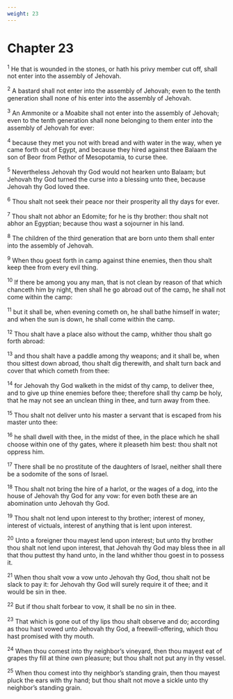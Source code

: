 ```yaml
---
weight: 23
---
```


# Chapter 23

<sup>1</sup> He that is wounded in the stones, or hath his privy member cut off, shall not enter into the assembly of Jehovah. 

<sup>2</sup> A bastard shall not enter into the assembly of Jehovah; even to the tenth generation shall none of his enter into the assembly of Jehovah. 

<sup>3</sup> An Ammonite or a Moabite shall not enter into the assembly of Jehovah; even to the tenth generation shall none belonging to them enter into the assembly of Jehovah for ever: 

<sup>4</sup> because they met you not with bread and with water in the way, when ye came forth out of Egypt, and because they hired against thee Balaam the son of Beor from Pethor of Mesopotamia, to curse thee. 

<sup>5</sup> Nevertheless Jehovah thy God would not hearken unto Balaam; but Jehovah thy God turned the curse into a blessing unto thee, because Jehovah thy God loved thee. 

<sup>6</sup> Thou shalt not seek their peace nor their prosperity all thy days for ever. 

<sup>7</sup> Thou shalt not abhor an Edomite; for he is thy brother: thou shalt not abhor an Egyptian; because thou wast a sojourner in his land. 

<sup>8</sup> The children of the third generation that are born unto them shall enter into the assembly of Jehovah. 

<sup>9</sup> When thou goest forth in camp against thine enemies, then thou shalt keep thee from every evil thing. 

<sup>10</sup> If there be among you any man, that is not clean by reason of that which chanceth him by night, then shall he go abroad out of the camp, he shall not come within the camp: 

<sup>11</sup> but it shall be, when evening cometh on, he shall bathe himself in water; and when the sun is down, he shall come within the camp. 

<sup>12</sup> Thou shalt have a place also without the camp, whither thou shalt go forth abroad: 

<sup>13</sup> and thou shalt have a paddle among thy weapons; and it shall be, when thou sittest down abroad, thou shalt dig therewith, and shalt turn back and cover that which cometh from thee: 

<sup>14</sup> for Jehovah thy God walketh in the midst of thy camp, to deliver thee, and to give up thine enemies before thee; therefore shall thy camp be holy, that he may not see an unclean thing in thee, and turn away from thee. 

<sup>15</sup> Thou shalt not deliver unto his master a servant that is escaped from his master unto thee: 

<sup>16</sup> he shall dwell with thee, in the midst of thee, in the place which he shall choose within one of thy gates, where it pleaseth him best: thou shalt not oppress him. 

<sup>17</sup> There shall be no prostitute of the daughters of Israel, neither shall there be a sodomite of the sons of Israel. 

<sup>18</sup> Thou shalt not bring the hire of a harlot, or the wages of a dog, into the house of Jehovah thy God for any vow: for even both these are an abomination unto Jehovah thy God. 

<sup>19</sup> Thou shalt not lend upon interest to thy brother; interest of money, interest of victuals, interest of anything that is lent upon interest. 

<sup>20</sup> Unto a foreigner thou mayest lend upon interest; but unto thy brother thou shalt not lend upon interest, that Jehovah thy God may bless thee in all that thou puttest thy hand unto, in the land whither thou goest in to possess it. 

<sup>21</sup> When thou shalt vow a vow unto Jehovah thy God, thou shalt not be slack to pay it: for Jehovah thy God will surely require it of thee; and it would be sin in thee. 

<sup>22</sup> But if thou shalt forbear to vow, it shall be no sin in thee. 

<sup>23</sup> That which is gone out of thy lips thou shalt observe and do; according as thou hast vowed unto Jehovah thy God, a freewill-offering, which thou hast promised with thy mouth. 

<sup>24</sup> When thou comest into thy neighbor’s vineyard, then thou mayest eat of grapes thy fill at thine own pleasure; but thou shalt not put any in thy vessel. 

<sup>25</sup> When thou comest into thy neighbor’s standing grain, then thou mayest pluck the ears with thy hand; but thou shalt not move a sickle unto thy neighbor’s standing grain. 


